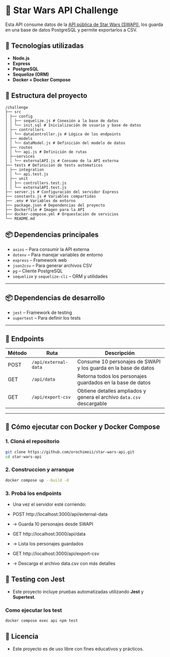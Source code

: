 # 🌌 Star Wars API Challenge

Esta API consume datos de la [API pública de Star Wars (SWAPI)](https://www.swapi.tech/api/people), los guarda en una base de datos PostgreSQL y permite exportarlos a CSV.

## 🚀 Tecnologías utilizadas

-   **Node.js**
-   **Express**
-   **PostgreSQL**
-   **Sequelize (ORM)**
-   **Docker + Docker Compose**

## 📁 Estructura del proyecto

    /challenge
    ├── src
    │ ├── config
    │ │ ├── sequelize.js # Conexión a la base de datos
    │ │ └── init.sql # Inicialización de usuario y base de datos
    │ ├── controllers
    │ │ └── dataController.js # Lógica de los endpoints
    │ ├── models
    │ │ └── dataModel.js # Definición del modelo de datos
    │ ├── routes
    │ │ └── api.js # Definición de rutas
    │ ├──services
    │ │ └── externalAPI.js # Consumo de la API externa
    ├── tests # Definicion de tests automaticos
    │ ├── integration
    │ │ └── api.test.js
    │ ├── unit
    │ │ ├── controllers.test.js
    │ │ └── externalAPI.test.js
    ├── server.js # Configuración del servidor Express
    ├── constants.js # Variables compartidas
    ├── .env # Variables de entorno
    ├── package.json # Dependencias del proyecto
    ├── Dockerfile # Imagen para la API
    ├── docker-compose.yml # Orquestación de servicios
    └── README.md

## 📦 Dependencias principales

-   `axios` – Para consumir la API externa
-   `dotenv` – Para manejar variables de entorno
-   `express` – Framework web
-   `json2csv` – Para generar archivos CSV
-   `pg` – Cliente PostgreSQL
-   `sequelize` y `sequelize-cli` – ORM y utilidades

---

## 📦 Dependencias de desarrollo

-   `jest` – Framework de testing
-   `supertest` – Para definir los tests

---

## 📡 Endpoints

| Método | Ruta                 | Descripción                                                           |
| ------ | -------------------- | --------------------------------------------------------------------- |
| POST   | `/api/external-data` | Consume 10 personajes de SWAPI y los guarda en la base de datos       |
| GET    | `/api/data`          | Retorna todos los personajes guardados en la base de datos            |
| GET    | `/api/export-csv`    | Obtiene detalles ampliados y genera el archivo `data.csv` descargable |

---

## 🐳 Cómo ejecutar con Docker y Docker Compose

### 1. Cloná el repositorio

```bash
git clone https://github.com/orochimeii/star-wars-api.git
cd star-wars-api
```

### 2. Construccion y arranque

```bash
docker compose up --build -d
```

### 3. Probá los endpoints

-   Una vez el servidor esté corriendo:

-   POST http://localhost:3000/api/external-data
-   → Guarda 10 personajes desde SWAPI

-   GET http://localhost:3000/api/data
-   → Lista los personajes guardados

-   GET http://localhost:3000/api/export-csv
-   → Descarga el archivo data.csv con más detalles

## 🧪 Testing con Jest

-   Este proyecto incluye pruebas automatizadas utilizando **Jest** y **Supertest**.

### Como ejecutar los test

```bash
docker compose exec api npm test
```

## 📄 Licencia

-   Este proyecto es de uso libre con fines educativos y prácticos.
